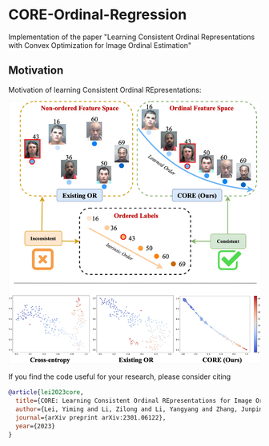 # CORE-Ordinal-Regression
Implementation of the paper "Learning Consistent Ordinal Representations with Convex Optimization for Image Ordinal Estimation"

## Motivation
Motivation of learning Consistent Ordinal REpresentations:
<!-- ![schematic](figures/motivation.jpg = 250x) -->
<img src='figures/motivation.jpg' width="600">


If you find the code useful for your research, please consider citing
```bib
@article{lei2023core,
  title={CORE: Learning Consistent Ordinal REpresentations for Image Ordinal Estimation},
  author={Lei, Yiming and Li, Zilong and Li, Yangyang and Zhang, Junping and Shan, Hongming},
  journal={arXiv preprint arXiv:2301.06122},
  year={2023}
}
```



